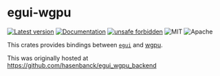 # egui-wgpu

[![Latest version](https://img.shields.io/crates/v/egui-wgpu.svg)](https://crates.io/crates/egui-wgpu)
[![Documentation](https://docs.rs/egui-wgpu/badge.svg)](https://docs.rs/egui-wgpu)
[![unsafe forbidden](https://img.shields.io/badge/unsafe-forbidden-success.svg)](https://github.com/rust-secure-code/safety-dance/)
![MIT](https://img.shields.io/badge/license-MIT-blue.svg)
![Apache](https://img.shields.io/badge/license-Apache-blue.svg)

This crates provides bindings between [`egui`](https://github.com/emilk/egui) and [wgpu](https://crates.io/crates/wgpu).

This was originally hosted at https://github.com/hasenbanck/egui_wgpu_backend
